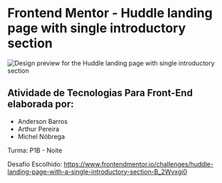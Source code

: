 # Frontend Mentor - Huddle landing page with single introductory section

![Design preview for the Huddle landing page with single introductory section](./design/desktop-preview.jpg)

## Atividade de Tecnologias Para Front-End elaborada por:

- Anderson Barros
- Arthur Pereira
- Michel Nóbrega

Turma: P1B - Noite

Desafio Escolhido: https://www.frontendmentor.io/challenges/huddle-landing-page-with-a-single-introductory-section-B_2Wvxgi0


